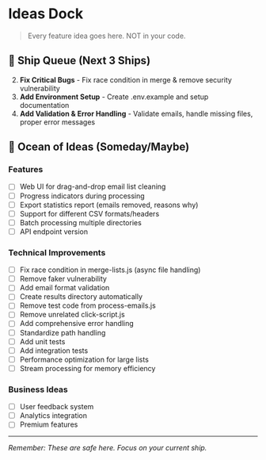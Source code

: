 # Ideas Dock

> Every feature idea goes here. NOT in your code.

## 🚢 Ship Queue (Next 3 Ships)

2. **Fix Critical Bugs** - Fix race condition in merge & remove security vulnerability
3. **Add Environment Setup** - Create .env.example and setup documentation
4. **Add Validation & Error Handling** - Validate emails, handle missing files, proper error messages

## 🌊 Ocean of Ideas (Someday/Maybe)

### Features
- [ ] Web UI for drag-and-drop email list cleaning
- [ ] Progress indicators during processing
- [ ] Export statistics report (emails removed, reasons why)
- [ ] Support for different CSV formats/headers
- [ ] Batch processing multiple directories
- [ ] API endpoint version

### Technical Improvements
- [ ] Fix race condition in merge-lists.js (async file handling)
- [ ] Remove faker vulnerability
- [ ] Add email format validation
- [ ] Create results directory automatically
- [ ] Remove test code from process-emails.js
- [ ] Remove unrelated click-script.js
- [ ] Add comprehensive error handling
- [ ] Standardize path handling
- [ ] Add unit tests
- [ ] Add integration tests
- [ ] Performance optimization for large lists
- [ ] Stream processing for memory efficiency

### Business Ideas
- [ ] User feedback system
- [ ] Analytics integration
- [ ] Premium features

---

*Remember: These are safe here. Focus on your current ship.*
